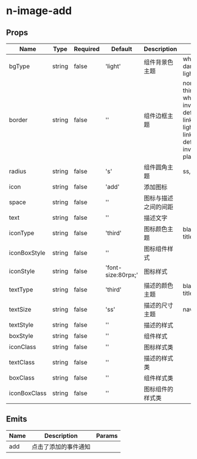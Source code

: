 # n-image-add

## Props
| Name | Type | Required | Default | Description | Choices |
| --- | --- | --- | --- | --- | --- |
| bgType | string | false | 'light' | 组件背景色主题 | white,black,transparent,nav,default,primary,success,warning,error,custom,link,light,middle,dark,inverse,page,hover,hover-dark,mask,mask-dark,text,text-second,text-third,text-forth,text-inverse,text-place,text-disabled,border,border-light,border-middle,border-dark,none,gradient | 
| border | string | false | '' | 组件边框主题 | none,white,black,default,light,middle,dark,primary,success,warning,error,inverse,custom,link,text,text-second,text-third,text-forth,text-place,text-disabled,left-white,left-black,top-white,top-black,right-white,right-black,bottom-white,bottom-black,left-default,left-light,left-middle,left-dark,left-primary,left-success,left-warning,left-error,left-inverse,left-custom,left-link,left-text,left-text-second,left-text-third,left-text-forth,left-text-place,left-text-disabled,top-default,top-light,top-middle,top-dark,top-primary,top-success,top-warning,top-error,top-inverse,top-custom,top-link,top-text,top-text-second,top-text-third,top-text-forth,top-text-place,top-text-disabled,right-default,right-light,right-middle,right-dark,right-primary,right-success,right-warning,right-error,right-inverse,right-custom,right-link,right-text,right-text-second,right-text-third,right-text-forth,right-text-place,right-text-disabled,bottom-default,bottom-light,bottom-middle,bottom-dark,bottom-primary,bottom-success,bottom-warning,bottom-error,bottom-inverse,bottom-custom,bottom-link,bottom-text,bottom-text-second,bottom-text-third,bottom-text-forth,bottom-text-place,bottom-text-disabled | 
| radius | string | false | 's' | 组件圆角主题 | ss,s,base,l,ll,loading,none | 
| icon | string | false | 'add' | 添加图标 |  | 
| space | string | false | '' | 图标与描述之间的间距 |  | 
| text | string | false | '' | 描述文字 |  | 
| iconType | string | false | 'third' | 图标颜色主题 | black,white,transparent,default,primary,success,warning,error,custom,link,text,second,third,forth,place,disabled,inverse,nav-title,nav-icon,nav-item | 
| iconBoxStyle | string | false | '' | 图标组件样式 |  | 
| iconStyle | string | false | 'font-size:80rpx;' | 图标样式 |  | 
| textType | string | false | 'third' | 描述的颜色主题 | black,white,transparent,default,primary,success,warning,error,custom,link,text,second,third,forth,place,disabled,inverse,nav-title,nav-icon,nav-item | 
| textSize | string | false | 'ss' | 描述的尺寸主题 | nav-title,nav-icon,nav-item,ss,s,base,l,ll | 
| textStyle | string | false | '' | 描述的样式 |  | 
| boxStyle | string | false | '' | 组件样式 |  | 
| iconClass | string | false | '' | 图标样式类 |  | 
| textClass | string | false | '' | 描述的样式类 |  | 
| boxClass | string | false | '' | 组件样式类 |  | 
| iconBoxClass | string | false | '' | 图标组件的样式类 |  | 

## Emits
| Name | Description | Params |
| --- | --- | --- | 
| add | 点击了添加的事件通知 |  |

